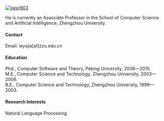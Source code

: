 

[![jiasir803](https://img.shields.io/badge/jiasir803-github-blue?logo=github)](https://github.com/jiasir803)

He is currently an Associate Professor in the School of Computer Science and Artificial Intelligence, Zhengzhou University.

#### Contact

Email: ieyxjia[at]zzu.edu.cn

#### Education
Phd., Computer Software and Theory, Peking University, 2006—2010.\
M.E., Computer Science and Technology, Zhengzhou University, 2003—2006.\
B.E., Computer Science and Technology, Zhengzhou University, 1999—2003.

#### Research Interests
Natural Language Processing

